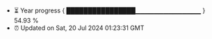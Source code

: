 - ⏳ Year progress { ████████████████▁▁▁▁▁▁▁▁▁▁▁▁▁▁ } 54.93 %
- ⏰ Updated on Sat, 20 Jul 2024 01:23:31 GMT

